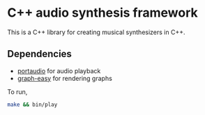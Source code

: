 # C++ audio synthesis framework

This is a C++ library for creating musical synthesizers in C++. 

## Dependencies
- [portaudio]() for audio playback
- [graph-easy]() for rendering graphs

To run,

```sh
make && bin/play
```

